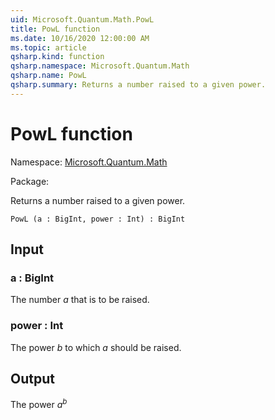 ```yaml
---
uid: Microsoft.Quantum.Math.PowL
title: PowL function
ms.date: 10/16/2020 12:00:00 AM
ms.topic: article
qsharp.kind: function
qsharp.namespace: Microsoft.Quantum.Math
qsharp.name: PowL
qsharp.summary: Returns a number raised to a given power.
---
```


# PowL function

Namespace: [Microsoft.Quantum.Math](xref:Microsoft.Quantum.Math)

Package: [](https://nuget.org/packages/)


Returns a number raised to a given power.

```Q#
PowL (a : BigInt, power : Int) : BigInt
```


## Input

### a : BigInt

The number $a$ that is to be raised.


### power : Int

The power $b$ to which $a$ should be raised.



## Output

The power $a^b$